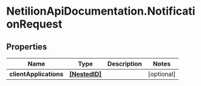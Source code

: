 # NetilionApiDocumentation.NotificationRequest

## Properties
Name | Type | Description | Notes
------------ | ------------- | ------------- | -------------
**clientApplications** | [**[NestedID]**](NestedID.md) |  | [optional] 


